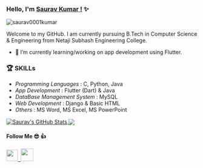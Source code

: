 ### Hello, I'm [Saurav Kumar !](https://saurav0001kumar.ml) ✨
<p align="left"> <img src="https://komarev.com/ghpvc/?username=saurav0001kumar&label=Views&color=blue&style=plastic" alt="saurav0001kumar" /> </p>
<p>
Welcome to my GitHub.  
I am currently pursuing B.Tech in Computer Science & Engineering from Netaji Subhash Engineering College.    
</p>

- 🌱 I’m currently learning/working on app development using Flutter. 

### 🏆 SKILLs 
- <i>Programming Languages </i>: C, Python, Java  
- <i>App Development </i>: Flutter (Dart) & Java  
- <i>DataBase Management System </i>: MySQL  
- <i>Web Development </i>: Django  & Basic HTML 
- <i>Others </i>: MS Word, MS Excel, MS PowerPoint   

<a href="https://github.com/saurav0001kumar">
 <img align="center" src="https://github-readme-stats.vercel.app/api?username=saurav0001kumar&show_icons=true&theme=light&line_height=27" alt="Saurav's GitHub Stats"/>
</a>

<a href="https://github.com/saurav0001kumar">
  <img align="center" src="https://github-readme-stats.vercel.app/api/top-langs/?username=saurav0001kumar&theme=light&hide_langs_below=1" />
</a>

 
#### Follow Me 😎 👍   
  <a href="https://www.linkedin.com/in/saurav0001kumar/"><img src="https://image.flaticon.com/icons/png/512/174/174857.png" width=30> </a>
  <a href="https://github.com/saurav0001kumar"> &nbsp;<img src="https://github.githubassets.com/images/modules/logos_page/GitHub-Mark.png" width=33></a>
<!--
**saurav0001kumar/saurav0001kumar** is a ✨ _special_ ✨ repository because its `README.md` (this file) appears on your GitHub profile.

Here are some ideas to get you started:

- 🔭 I’m currently working on ...
- 🌱 I’m currently learning ...
- 👯 I’m looking to collaborate on ...
- 🤔 I’m looking for help with ...
- 💬 Ask me about ...
- 📫 How to reach me: ...
- 😄 Pronouns: ...
- ⚡ Fun fact: ...

-->



